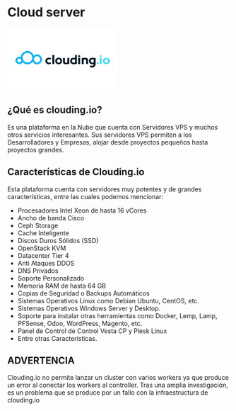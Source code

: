 # Cloud server 
![logoCloud](https://github.com/victorsanmar/k0s/blob/main/imagenes/clouding-io-logo-alt.png)  
## ¿Qué es clouding.io?
Es una plataforma en la Nube que cuenta con Servidores VPS y muchos otros servicios interesantes. Sus servidores VPS permiten a los Desarrolladores y Empresas, alojar desde proyectos pequeños hasta proyectos grandes.

## Características de Clouding.io
Esta plataforma cuenta con servidores muy potentes y de grandes características, entre las cuales podemos mencionar:

- Procesadores Intel Xeon de hasta 16 vCores
- Ancho de banda Cisco
- Ceph Storage
- Cache Inteligente
- Discos Duros Sólidos (SSD)
- OpenStack KVM
- Datacenter Tier 4
- Anti Ataques DDOS
- DNS Privados
- Soporte Personalizado
- Memoria RAM de hasta 64 GB
- Copias de Seguridad o Backups Automáticos
- Sistemas Operativos Linux como Debian Ubuntu, CentOS, etc.
- Sistemas Operativos Windows Server y Desktop.
- Soporte para instalar otras herramientas como Docker, Lemp, Lamp, PFSense, Odoo, WordPress, Magento, etc.
- Panel de Control de Control Vesta CP y Plesk Linux
- Entre otras Características.

## ADVERTENCIA
Clouding.io no permite lanzar un cluster con varios workers ya que produce un error al conectar los workers al controller. Tras una amplia investigación, es un problema que se produce por un fallo con la infraestructura de clouding.io 
